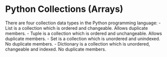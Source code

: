 Python Collections (Arrays)
=============================
There are four collection data types in the Python programming language:
    - List is a collection which is ordered and changeable. Allows duplicate members.
    - Tuple is a collection which is ordered and unchangeable. Allows duplicate members.
    - Set is a collection which is unordered and unindexed. No duplicate members.
    - Dictionary is a collection which is unordered, changeable and indexed. No duplicate members.
